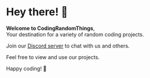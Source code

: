 # Hey there! 👋

**Welcome to CodingRandomThings**,
<br>
Your destination for a variety of random coding projects.

Join our [Discord server](https://dsc.gg/devhub-rsgh) to chat with us and others.

Feel free to view and use our projects.

Happy coding! 🚀
